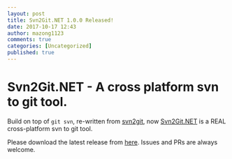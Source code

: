 ```yaml
---
layout: post
title: Svn2Git.NET 1.0.0 Released!
date: 2017-10-17 12:43
author: mazong1123
comments: true
categories: [Uncategorized]
published: true
---
```


# Svn2Git.NET - A cross platform svn to git tool.

Build on top of `git svn`, re-written from [svn2git](https://github.com/nirvdrum/svn2git), now [Svn2Git.NET](https://github.com/mazong1123/svn2gitnet) is a REAL cross-platform svn to git tool.

Please download the latest release from [here](https://github.com/mazong1123/svn2gitnet). 
Issues and PRs are always welcome. 